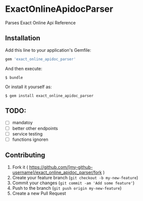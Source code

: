 # ExactOnlineApidocParser

Parses Exact Online Api Reference

## Installation

Add this line to your application's Gemfile:

```ruby
gem 'exact_online_apidoc_parser'
```

And then execute:

    $ bundle

Or install it yourself as:

    $ gem install exact_online_apidoc_parser


## TODO:
- [ ] mandatoy
- [ ] better other endpoints
- [ ] service testing
- [ ] functions ignoren

## Contributing

1. Fork it ( https://github.com/[my-github-username]/exact_online_apidoc_parser/fork )
2. Create your feature branch (`git checkout -b my-new-feature`)
3. Commit your changes (`git commit -am 'Add some feature'`)
4. Push to the branch (`git push origin my-new-feature`)
5. Create a new Pull Request
